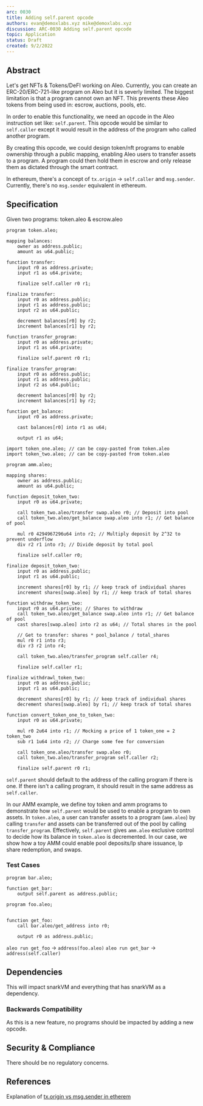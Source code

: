 ```yaml
---
arc: 0030
title: Adding self.parent opcode
authors: evan@demoxlabs.xyz mike@demoxlabs.xyz
discussion: ARC-0030 Adding self.parent opcode
topic: Application
status: Draft
created: 9/2/2022
---
```


## Abstract

Let's get NFTs & Tokens/DeFI working on Aleo. Currently, you can create an ERC-20/ERC-721-like program on Aleo but it is severly limited.
The biggest limitation is that a program cannot own an NFT. This prevents these Aleo tokens from being used in: escrow, auctions, pools, etc.

In order to enable this functionality, we need an opcode in the Aleo instruction set like: `self.parent`. This opcode would be similar to `self.caller` except it would result in the address of the program who called another program.

By creating this opcode, we could design token/nft programs to enable ownership through a public mapping, enabling Aleo users to transfer assets to a program. A program could then hold them in escrow and only release them as dictated through the smart contract.

In ethereum, there's a concept of `tx.origin` -> `self.caller` and `msg.sender`. Currently, there's no `msg.sender` equivalent in ethereum.

## Specification

Given two programs: token.aleo & escrow.aleo

```
program token.aleo;

mapping balances:
    owner as address.public;
    amount as u64.public;

function transfer:
    input r0 as address.private;
    input r1 as u64.private;

    finalize self.caller r0 r1;

finalize transfer:
    input r0 as address.public;
    input r1 as address.public;
    input r2 as u64.public;

    decrement balances[r0] by r2;
    increment balances[r1] by r2;

function transfer_program:
    input r0 as address.private;
    input r1 as u64.private;

    finalize self.parent r0 r1;

finalize transfer_program:
    input r0 as address.public;
    input r1 as address.public;
    input r2 as u64.public;

    decrement balances[r0] by r2;
    increment balances[r1] by r2;

function get_balance:
    input r0 as address.private;

    cast balances[r0] into r1 as u64;

    output r1 as u64;
```

```
import token_one.aleo; // can be copy-pasted from token.aleo
import token_two.aleo; // can be copy-pasted from token.aleo

program amm.aleo;

mapping shares:
    owner as address.public;
    amount as u64.public;

function deposit_token_two:
    input r0 as u64.private;

    call token_two.aleo/transfer swap.aleo r0; // Deposit into pool
    call token_two.aleo/get_balance swap.aleo into r1; // Get balance of pool

    mul r0 4294967296u64 into r2; // Multiply deposit by 2^32 to prevent underflow
    div r2 r1 into r3; // Divide deposit by total pool 

    finalize self.caller r0;

finalize deposit_token_two:
    input r0 as address.public;
    input r1 as u64.public;

    increment shares[r0] by r1; // keep track of individual shares
    increment shares[swap.aleo] by r1; // keep track of total shares

function withdraw_token_two:
    input r0 as u64.private; // Shares to withdraw
    call token_two.aleo/get_balance swap.aleo into r1; // Get balance of pool
    cast shares[swap.aleo] into r2 as u64; // Total shares in the pool

    // Get to transfer: shares * pool_balance / total_shares
    mul r0 r1 into r3;
    div r3 r2 into r4;

    call token_two.aleo/transfer_program self.caller r4;

    finalize self.caller r1;

finalize withdrawl_token_two:
    input r0 as address.public;
    input r1 as u64.public;

    decrement shares[r0] by r1; // keep track of individual shares
    decrement shares[swap.aleo] by r1; // keep track of total shares

function convert_token_one_to_token_two:
    input r0 as u64.private;

    mul r0 2u64 into r1; // Mocking a price of 1 token_one = 2 token_two
    sub r1 1u64 into r2; // Charge some fee for conversion

    call token_one.aleo/transfer swap.aleo r0;
    call token_two.aleo/transfer_program self.caller r2;

    finalize self.parent r0 r1;
```

`self.parent` should default to the address of the calling program if there is one. If there isn't a calling program, it should result in the same address as `self.caller`.

In our AMM example, we define toy token and amm programs to demonstrate how `self.parent` would be used to enable a program to own assets. In `token.aleo`, a user can transfer assets to a program (`amm.aleo`) by calling `transfer` and assets can be transferred out of the pool by calling `transfer_program`. Effectively, `self.parent` gives `amm.aleo` exclusive control to decide how its balance in `token.aleo` is decremented. In our case, we show how a toy AMM could enable pool deposits/lp share issuance, lp share redemption, and swaps.   

### Test Cases

```
program bar.aleo;

function get_bar:
    output self.parent as address.public;
```

```
program foo.aleo;


function get_foo:
    call bar.aleo/get_address into r0;

    output r0 as address.public;
```

`aleo run get_foo` -> `address(foo.aleo)`
`aleo run get_bar` -> `address(self.caller)`

## Dependencies

This will impact snarkVM and everything that has snarkVM as a dependency.

### Backwards Compatibility

As this is a new feature, no programs should be impacted by adding a new opcode.

## Security & Compliance

There should be no regulatory concerns. 

## References

Explanation of [tx.origin vs msg.sender in etherem](https://ethereum.stackexchange.com/questions/1891/whats-the-difference-between-msg-sender-and-tx-origin)
